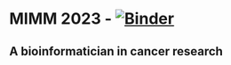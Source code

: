 # MIMM 2023 - [![Binder](https://mybinder.org/badge_logo.svg)](https://mybinder.org/v2/gh/ElsaClaude/mimm-binder-jupyter/master?labpath=mimm_jupyter.ipynb)

## A bioinformatician in cancer research
